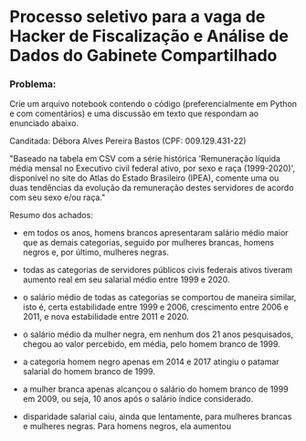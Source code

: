 # Processo seletivo para a vaga de Hacker de Fiscalização e Análise de Dados do Gabinete Compartilhado

### Problema:
Crie um arquivo notebook contendo o código (preferencialmente em Python e com comentários) e uma discussão em texto que respondam ao enunciado abaixo.

Canditada: Débora Alves Pereira Bastos (CPF: 009.129.431-22)

"Baseado na tabela em CSV com a série histórica 'Remuneração líquida média mensal no Executivo civil federal ativo, por sexo e raça (1999-2020)', disponível no site do Atlas do Estado Brasileiro (IPEA), comente uma ou duas tendências da evolução da remuneração destes servidores de acordo com seu sexo e/ou raça."

Resumo dos achados:

- em todos os anos, homens brancos apresentaram salário médio maior que as demais categorias, seguido por mulheres brancas, homens negros e, por último, mulheres negras.

- todas as categorias de servidores públicos civis federais ativos tiveram aumento real em seu salarial médio entre 1999 e 2020.

- o salário médio de todas as categorias se comportou de maneira similar, isto é, certa estabilidade entre 1999 e 2006, crescimento entre 2006 e 2011, e nova estabilidade entre 2011 e 2020.

- o salário médio da mulher negra, em nenhum dos 21 anos pesquisados, chegou ao valor percebido, em média, pelo homem branco de 1999.

- a categoria homem negro apenas em 2014 e 2017 atingiu o patamar salarial do homem branco de 1999. 

- a mulher branca apenas alcançou o salário do homem branco de 1999 em 2009, ou seja, 10 anos após o salário índice considerado.

- disparidade salarial caiu, ainda que lentamente, para mulheres brancas e mulheres negras. Para homens negros, ela aumentou